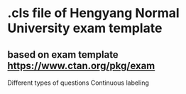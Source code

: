 # .cls file of Hengyang Normal University exam template
## based on exam template https://www.ctan.org/pkg/exam

Different types of questions Continuous labeling
